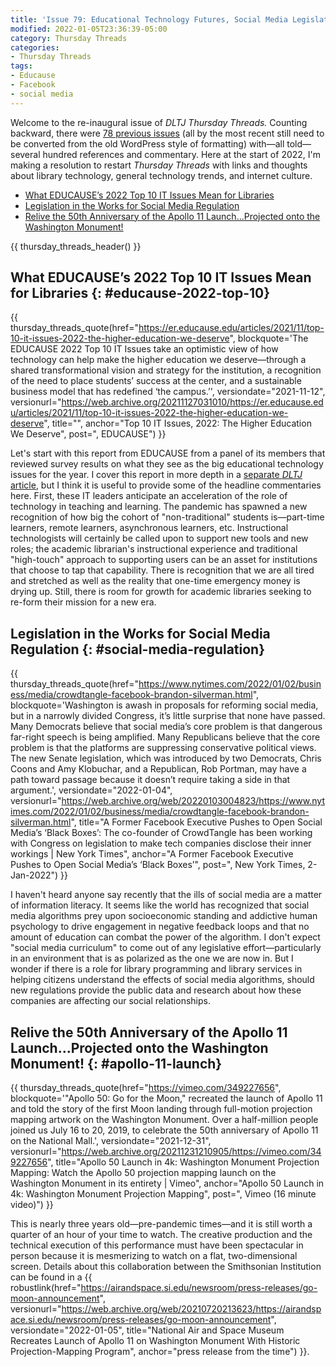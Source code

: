 ```yaml
---
title: 'Issue 79: Educational Technology Futures, Social Media Legislation, Apollo 11 Launch at 50'
modified: 2022-01-05T23:36:39-05:00
category: Thursday Threads
categories:
- Thursday Threads
tags:
- Educause
- Facebook
- social media
---
```

Welcome to the re-inaugural issue of _DLTJ Thursday Threads._
Counting backward, there were [78 previous issues](/category/thursday-threads/) (all by the most recent still need to be converted from the old WordPress style of formatting) with—all told—several hundred references and commentary.
Here at the start of 2022, I'm making a resolution to restart _Thursday Threads_ with links and thoughts about library technology, general technology trends, and internet culture.

* [What EDUCAUSE’s 2022 Top 10 IT Issues Mean for Libraries]({filename}/2022-01-06-issue-79-educause-tech-social-media-regulation-apollo-11-at-50#educause-2022-top-10)
* [Legislation in the Works for Social Media Regulation]({filename}/2022-01-06-issue-79-educause-tech-social-media-regulation-apollo-11-at-50#social-media-regulation)
* [Relive the 50th Anniversary of the Apollo 11 Launch...Projected onto the Washington Monument!]({filename}/2022-01-06-issue-79-educause-tech-social-media-regulation-apollo-11-at-50#apollo-11-launch)

{{ thursday_threads_header() }}

## What EDUCAUSE’s 2022 Top 10 IT Issues Mean for Libraries {: #educause-2022-top-10}

{{ thursday_threads_quote(href="https://er.educause.edu/articles/2021/11/top-10-it-issues-2022-the-higher-education-we-deserve",
 blockquote='The EDUCAUSE 2022 Top 10 IT Issues take an optimistic view of how technology can help make the higher education we deserve—through a shared transformational vision and strategy for the institution, a recognition of the need to place students’ success at the center, and a sustainable business model that has redefined &lsquo;the campus.&rsquo;',
 versiondate="2021-11-12",
 versionurl="https://web.archive.org/20211127031010/https://er.educause.edu/articles/2021/11/top-10-it-issues-2022-the-higher-education-we-deserve",
 title="",
 anchor="Top 10 IT Issues, 2022: The Higher Education We Deserve",
 post=", EDUCAUSE") }}

Let's start with this report from EDUCAUSE from a panel of its members that reviewed survey results on what they see as the big educational technology issues for the year.
I cover this report in more depth in a [separate _DLTJ_ article]({filename}/2021-12-05-educause-2022-issues), but I think it is useful to provide some of the headline commentaries here.
First, these IT leaders anticipate an acceleration of the role of technology in teaching and learning.
The pandemic has spawned a new recognition of how big the cohort of "non-traditional" students is—part-time learners, remote learners, asynchronous learners, etc.
Instructional technologists will certainly be called upon to support new tools and new roles; the academic librarian's instructional experience and traditional "high-touch" approach to supporting users can be an asset for institutions that choose to tap that capability.
There is recognition that we are all tired and stretched as well as the reality that one-time emergency money is drying up.
Still, there is room for growth for academic libraries seeking to re-form their mission for a new era.

## Legislation in the Works for Social Media Regulation {: #social-media-regulation}

{{ thursday_threads_quote(href="https://www.nytimes.com/2022/01/02/business/media/crowdtangle-facebook-brandon-silverman.html",
 blockquote='Washington is awash in proposals for reforming social media, but in a narrowly divided Congress, it’s little surprise that none have passed. Many Democrats believe that social media’s core problem is that dangerous far-right speech is being amplified. Many Republicans believe that the core problem is that the platforms are suppressing conservative political views. The new Senate legislation, which was introduced by two Democrats, Chris Coons and Amy Klobuchar, and a Republican, Rob Portman, may have a path toward passage because it doesn’t require taking a side in that argument.',
 versiondate="2022-01-04",
 versionurl="https://web.archive.org/web/20220103004823/https://www.nytimes.com/2022/01/02/business/media/crowdtangle-facebook-brandon-silverman.html",
 title="A Former Facebook Executive Pushes to Open Social Media’s ‘Black Boxes’: The co-founder of CrowdTangle has been working with Congress on legislation to make tech companies disclose their inner workings | New York Times",
 anchor="A Former Facebook Executive Pushes to Open Social Media’s ‘Black Boxes’",
 post=", New York Times, 2-Jan-2022") }}

I haven't heard anyone say recently that the ills of social media are a matter of information literacy.
It seems like the world has recognized that social media algorithms prey upon socioeconomic standing and addictive human psychology to drive engagement in negative feedback loops and that no amount of education can combat the power of the algorithm.
I don't expect "social media curriculum" to come out of any legislative effort—particularly in an environment that is as polarized as the one we are now in.
But I wonder if there is a role for library programming and library services in helping citizens understand the effects of social media algorithms, should new regulations provide the public data and research about how these companies are affecting our social relationships.

## Relive the 50th Anniversary of the Apollo 11 Launch...Projected onto the Washington Monument! {: #apollo-11-launch}

{{ thursday_threads_quote(href="https://vimeo.com/349227656",
 blockquote='"Apollo 50: Go for the Moon," recreated the launch of Apollo 11 and told the story of the first Moon landing through full-motion projection mapping artwork on the Washington Monument. Over a half-million people joined us July 16 to 20, 2019, to celebrate the 50th anniversary of Apollo 11 on the National Mall.',
 versiondate="2021-12-31",
 versionurl="https://web.archive.org/20211231210905/https://vimeo.com/349227656",
 title="Apollo 50 Launch in 4k: Washington Monument Projection Mapping: Watch the Apollo 50 projection mapping launch on the Washington Monument in its entirety | Vimeo",
 anchor="Apollo 50 Launch in 4k: Washington Monument Projection Mapping",
 post=", Vimeo (16 minute video)") }}

This is nearly three years old—pre-pandemic times—and it is still worth a quarter of an hour of your time to watch.
The creative production and the technical execution of this performance must have been spectacular in person because it is mesmerizing to watch on a flat, two-dimensional screen.
Details about this collaboration between the Smithsonian Institution can be found in a {{ robustlink(href="https://airandspace.si.edu/newsroom/press-releases/go-moon-announcement", versionurl="https://web.archive.org/web/20210720213623/https://airandspace.si.edu/newsroom/press-releases/go-moon-announcement", versiondate="2022-01-05", title="National Air and Space Museum Recreates Launch of Apollo 11 on Washington Monument With Historic Projection-Mapping Program", anchor="press release from the time") }}.
